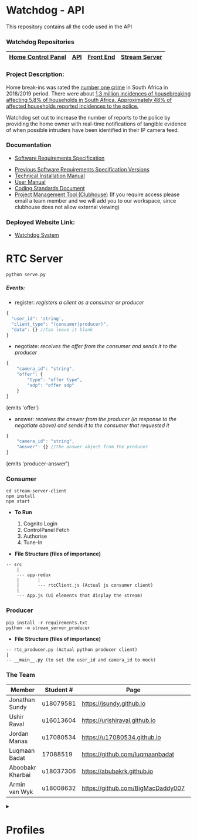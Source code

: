 # Watchdog - API

This repository contains all the code used in the API

### Watchdog Repositories
|[Home Control Panel](https://github.com/COS301-SE-2020/Watchdog)|[API](https://github.com/COS301-SE-2020/Watchdog-API)|[Front End](https://github.com/COS301-SE-2020/Watchdog-FrontEnd)|[Stream Server](hhttps://github.com/COS301-SE-2020/Watchdog-Stream-Server)|
|---|---|---|---|

### Project Description:

Home break-ins was rated the [number one crime]( http://www.statssa.gov.za/publications/P0341/P03412018.pdf) in South Africa in 2018/2019 period. There were about [1,3 million incidences of housebreaking affecting 5,8% of households in South Africa. Approximately 48% of affected households reported incidences to the police.](http://www.statssa.gov.za/?p=12614)

Watchdog set out to increase the number of reports to the police by providing the home owner with real-time notifications of tangible evidence of when possible intruders have been identified in their IP camera feed.

### Documentation

* [Software Requirements Specification](https://drive.google.com/file/d/1D6Jx3BDj6xvC9bDXCHUg7lry4IerSvTl/view)

- [Previous Software Requirements Specification Versions](https://drive.google.com/drive/folders/1g7gR9nS8uDv7q-Nas4mgqkys7NiExaZ3?usp=sharing)
- [Technical Installation Manual](https://drive.google.com/file/d/1RbIdqNwSCoAh9eayC3P642kQt1qZFQ-0/view?usp=sharing)
- [User Manual](https://drive.google.com/file/d/1FnLfaTkhfTK44cwfXVDfh9R2VatEGOh5/view?usp=sharing)
- [Coding Standards Document](https://drive.google.com/file/d/1X4IsmHWHwBjvmg1aaUua1HiC6rs6w5pO/view?usp=sharing)
- [Project Management Tool (Clubhouse)](https://app.clubhouse.io/lynksolutions/stories) (If you require access please email a team member and we will add you to our workspace, since clubhouse does not allow external viewing)


### Deployed Website Link:
- [Watchdog System](https://lynksolutions.watchdog.thematthew.me)

# RTC Server

```shell script
python serve.py
```

##### Events:

- register: *registers a client as a consumer or producer*
```javascript
{
  "user_id": 'string',
  "client_type": "(consumer|producer)",
  "data": {} //Can leave it blank
}
```

- negotiate: *receives the offer from the consumer and sends it to the producer*
```javascript
{
    "camera_id": "string",
    "offer": {
        "type": "offer type",
        "sdp": "offer sdp"
    }
}
```
(emits 'offer')

- answer: *receives the answer from the producer (in response to the negotiate above) and sends it to the consumer that requested it*
```javascript
{
    "camera_id": "string",
    "answer": {} //the answer object from the producer
}
```
(emits 'producer-answer')

### Consumer

```shell script
cd stream-server-client
npm install
npm start
```

- **To Run**
    1. Cognito Login
    2. ControlPanel Fetch
    3. Authorise
    4. Tune-In

- **File Structure (files of importance)**
```
-- src
    |
    --- app-redux
    |       |
    |       --- rtcClient.js (Actual js consumer client)
    |
    --- App.js (UI elements that display the stream)
```

### Producer

```shell script
pip install -r requirements.txt
python -m stream_server_producer
```

- **File Structure (files of importance)**

```
-- rtc_producer.py (Actual python producer client)
|
-- __main__.py (to set the user_id and camera_id to mock)
```

### The Team

|Member|Student #|Page|LinkedIn|
|------|---------|----|--------|
| Jonathan Sundy   | u18079581 | <https://jsundy.github.io>          | <https://www.linkedin.com/in/jonathen-sundy-79b33b168/>     |
| Ushir Raval      | u16013604 | <https://urishiraval.github.io>     | <https://www.linkedin.com/in/unraval/>                      |
|Jordan Manas|u17080534|<https://u17080534.github.io>|<https://www.linkedin.com/in/jordan-manas-b822651aa/>|
| Luqmaan Badat    | 17088519  | https://github.com/luqmaanbadat     | <https://www.linkedin.com/in/luqmaan-badat/>                |
| Aboobakr Kharbai | u18037306 | <https://abubakrk.github.io>        | <https://www.linkedin.com/in/aboobacker-kharbai-7a94961a9/> |
|Armin van Wyk|u18008632|<https://github.com/BigMacDaddy007>|<https://www.linkedin.com/in/armin-van-wyk-b714931a9/>|

<details>
<summary>
<h1>Profiles</h1>
</summary>
##### Jonathan Sundy

I have been exposed to an event-driven system that adopted modern cloud architecture that was hosted on Heroku and used a subset of AWS. I will use this knowledge gained to pioneer the system to be loosely coupled that promotes independent events triggering different parts of the system. Hence, I am certain that I will be of great value to the development of the serverless architecture. I am not too coherent with AWS but am motivated and inspired to expand my knowledge!

##### Ushir Raval

My exposure varies greatly from desktop applications to web based technologies, all in mostly a corporate “fintech” focused development environment. My skillset ranges from python development to web-based desktop applications using full stack technologies and my personal motto is “measure twice, cut once”. I prize scalable, robust and portable code above all else and intend to primarily contribute to the integration of various technologies such as the front-end to back-end communication etcetera.

##### Jordan Manas

An avid student of the numerous fields found within Computer Science, with a concentration in the field of Artificial Intelligence. Also being well-versed in Web Development, I recognize that I am capable of fulfilling important roles in the given project. I have experience in developing projects that use almost all of the proposed technologies and am very confident that our final product will be one of quality.

##### Luqmaan Badat

I am a final year computer science student. I am adaptable, reliable and keen to learn new programming technologies. My interests are software engineering, artificial intelligence and web development. My skills range include web development, full stack development, Java development and using full stack development technologies like docker and circleci. I’ve been exposed to and worked on cloud-based solutions in the medical field. 

##### Aboobakr Kharbai

My exposure ranges between desktop applications and web-based technologies. I am very reliable as well as trustworthy. I have a broad range of experience in backend development which includes database management systems, as well as experience in java development. I am one who is always steadfast in deadlines set out and will do anything in my capacity to ensure the work done is before the deadline and also of an industry standard.

##### Armin van Wyk

I have been involved in a multitude of projects inside and outside of the EBIT faculty. I have particular interest in front-end multimedia design to back-end REST API and hosting tasks. I have familiarity in databases both with and without SQ. I can use these skills in the request handling and data handling of our projects and ensure validated, clean and lightweight data.

</details>
